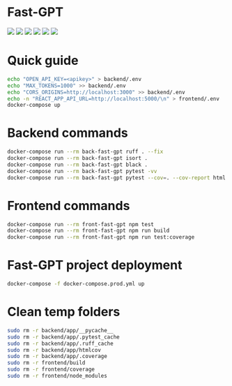 # Fast-GPT

![](https://github.com/0x10-z/fast-gpt/actions/workflows/master.yml/badge.svg)
![](https://img.shields.io/badge/Build%20with-Docker-blue)
![](https://img.shields.io/badge/Testing-For%20sure-red)
![](https://img.shields.io/badge/Python-FastAPI-brightgreen)
![](https://img.shields.io/badge/Node-React-blue)
![](https://img.shields.io/badge/Linters-Black%20Isort%20ruff-black)


# Quick guide

```bash
echo "OPEN_API_KEY=<apikey>" > backend/.env
echo "MAX_TOKENS=1000" >> backend/.env
echo "CORS_ORIGINS=http://localhost:3000" >> backend/.env
echo -n "REACT_APP_API_URL=http://localhost:5000/\n" > frontend/.env
docker-compose up
```

# Backend commands

```bash
docker-compose run --rm back-fast-gpt ruff . --fix
docker-compose run --rm back-fast-gpt isort .
docker-compose run --rm back-fast-gpt black .
docker-compose run --rm back-fast-gpt pytest -vv
docker-compose run --rm back-fast-gpt pytest --cov=. --cov-report html
```

# Frontend commands

```bash
docker-compose run --rm front-fast-gpt npm test
docker-compose run --rm front-fast-gpt npm run build
docker-compose run --rm front-fast-gpt npm run test:coverage
```

# Fast-GPT project deployment

```bash
docker-compose -f docker-compose.prod.yml up
```

# Clean temp folders

```bash
sudo rm -r backend/app/__pycache__
sudo rm -r backend/app/.pytest_cache
sudo rm -r backend/app/.ruff_cache
sudo rm -r backend/app/htmlcov
sudo rm -r backend/app/.coverage
sudo rm -r frontend/build
sudo rm -r frontend/coverage
sudo rm -r frontend/node_modules
```